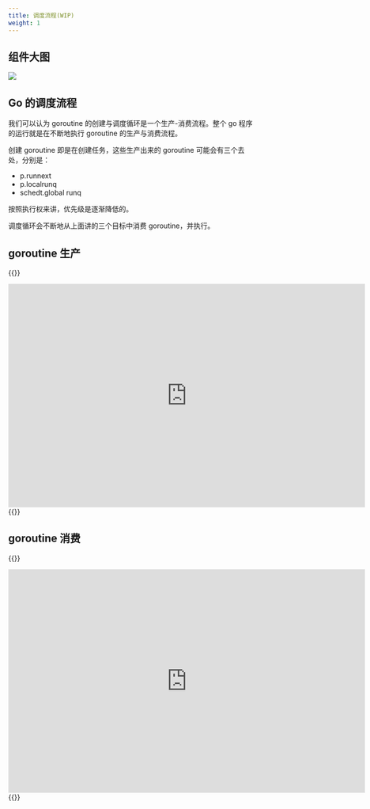 ```yaml
---
title: 调度流程(WIP)
weight: 1
---
```


## 组件大图

![](/images/runtime/schedule/sche_big.png)

## Go 的调度流程

我们可以认为 goroutine 的创建与调度循环是一个生产-消费流程。整个 go 程序的运行就是在不断地执行 goroutine 的生产与消费流程。

创建 goroutine 即是在创建任务，这些生产出来的 goroutine 可能会有三个去处，分别是：

* p.runnext
* p.localrunq
* schedt.global runq

按照执行权来讲，优先级是逐渐降低的。

调度循环会不断地从上面讲的三个目标中消费 goroutine，并执行。

## goroutine 生产

{{<rawhtml>}}
<iframe style="border: 1px solid rgba(0, 0, 0, 0.1);" width="720" height="450" src="https://www.figma.com/embed?embed_host=share&url=https%3A%2F%2Fwww.figma.com%2Fproto%2FgByIPDf4nRr6No4dNYjn3e%2Fbootstrap%3Fpage-id%3D242%253A7%26node-id%3D242%253A323%26viewport%3D241%252C48%252C0.17%26scaling%3Dscale-down-width%26starting-point-node-id%3D242%253A9" allowfullscreen></iframe>
{{</rawhtml>}}

## goroutine 消费

{{<rawhtml>}}
<iframe style="border: 1px solid rgba(0, 0, 0, 0.1);" width="720" height="450" src="https://www.figma.com/embed?embed_host=share&url=https%3A%2F%2Fwww.figma.com%2Fproto%2FgByIPDf4nRr6No4dNYjn3e%2Fbootstrap%3Fpage-id%3D143%253A212%26node-id%3D143%253A213%26viewport%3D241%252C48%252C0.06%26scaling%3Dscale-down-width%26starting-point-node-id%3D143%253A213" allowfullscreen></iframe>
{{</rawhtml>}}
